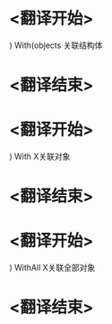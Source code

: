 
# <翻译开始>
) With(objects
关联结构体
# <翻译结束>

# <翻译开始>
) With
X关联对象
# <翻译结束>

# <翻译开始>
) WithAll
X关联全部对象
# <翻译结束>
